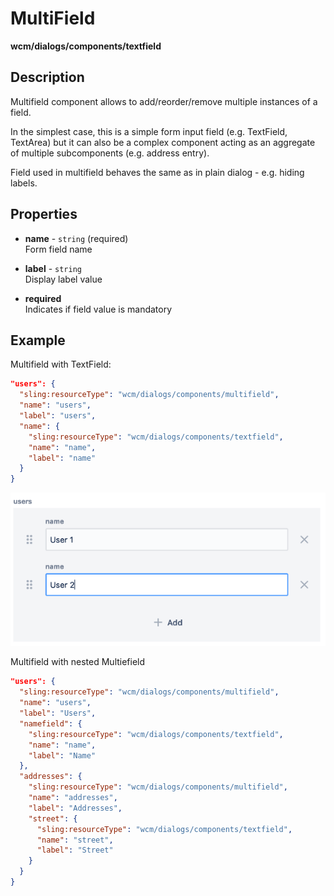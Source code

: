 # MultiField

**wcm/dialogs/components/textfield**

## Description

Multifield component allows to add/reorder/remove multiple instances of a field.

In the simplest case, this is a simple form input field (e.g. TextField, TextArea) but it can also be a complex component acting as an aggregate of multiple subcomponents (e.g. address entry).

Field used in multifield behaves the same as in plain dialog - e.g. hiding labels.

## Properties

- **name** - `string` (required)  
    Form field name

- **label** - `string`  
    Display label value

- **required**  
    Indicates if field value is mandatory

## Example

Multifield with TextField:

```json
"users": {
  "sling:resourceType": "wcm/dialogs/components/multifield",
  "name": "users",
  "label": "users",
  "name": {
    "sling:resourceType": "wcm/dialogs/components/textfield",
    "name": "name",
    "label": "name"
  }
}
```

![MultiField](multifield.png)

Multifield with nested Multiefield

```json
"users": {
  "sling:resourceType": "wcm/dialogs/components/multifield",
  "name": "users",
  "label": "Users",
  "namefield": {
    "sling:resourceType": "wcm/dialogs/components/textfield",
    "name": "name",
    "label": "Name"
  },
  "addresses": {
    "sling:resourceType": "wcm/dialogs/components/multifield",
    "name": "addresses",
    "label": "Addresses",
    "street": {
      "sling:resourceType": "wcm/dialogs/components/textfield",
      "name": "street",
      "label": "Street"
    }
  }
}
```
